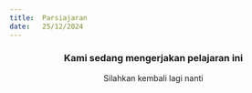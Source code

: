 ```yaml
---
title:  Parsiajaran
date:   25/12/2024
---
```


### <center>Kami sedang mengerjakan pelajaran ini</center>
<center>Silahkan kembali lagi nanti</center>